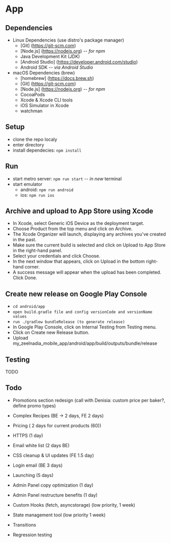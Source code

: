 # App

## Dependencies
* Linux Dependencies (use distro's package manager)
    * [Git] (https://git-scm.com)
    * [Node.js] (https://nodejs.org) *-- for npm*
    * Java Development Kit (JDK)
    * [Android Studio] (https://developer.android.com/studio)
    * Android SDK *-- via Android Studio*
* macOS Dependencies (brew)
    * [homebrew] (https://docs.brew.sh)
    * [Git] (https://git-scm.com)
    * [Node.js] (https://nodejs.org) *-- for npm*
    * CocoaPods
    * Xcode & Xcode CLI tools
    * iOS Simulator in Xcode
    * watchman

## Setup
* clone the repo localy
* enter directory
* install dependecies: `npm install`

## Run
* start metro server: `npm run start` *-- in new* terminal
* start emulator
    * android: `npm run android`
    * ios: `npm run ios`
    
## Archive and upload to App Store using Xcode
* In Xcode, select Generic iOS Device as the deployment target.
* Choose Product from the top menu and click on Archive.
* The Xcode Organizer will launch, displaying any archives you've created in the past.
* Make sure the current build is selected and click on Upload to App Store in the right-hand panel.
* Select your credentials and click Choose.
* In the next window that appears, click on Upload in the bottom right-hand corner.
* A success message will appear when the upload has been completed. Click Done.

## Create new release on Google Play Console
* `cd android/app`
* `open build.gradle file and config versionCode and versionName values`
* `run ./gradlew bundleRelease (to generate release)`
* In Google Play Console, click on Internal Testing from Testing menu.
* Click on Create new Release button.
* Upload my_zeelnadia_mobile_app/android/app/build/outputs/bundle/release

## Testing
TODO

## Todo
* Promotions section redesign (call with Denisia: custom price per baker?, define promo types)
* Complex Recipes (BE -> 2 days, FE 2 days)
* Pricing ( 2 days for current products (60))
* HTTPS (1 day)
* Email white list (2 days BE)
* CSS cleanup & UI updates (FE 1.5 day)
* Login email (BE 3 days)
* Launching (5 days)
* Admin Panel copy optimization (1 day)
* Admin Panel restructure benefits (1 day)

* Custom Hooks (fetch, asyncstorage) (low priority, 1 week)
* State management tool (low priority 1 week)
* Transitions
* Regression testing
